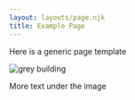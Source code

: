 ```yaml
---
layout: layouts/page.njk
title: Example Page
---
```

Here is a generic page template

![grey building](/images/demo-image-1.jpg "a sample image on the sample page")

More text under the image